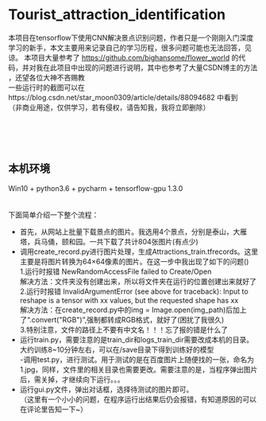 # Tourist_attraction_identification
本项目在tensorflow下使用CNN解决景点识别问题，作者只是一个刚刚入门深度学习的新手，本文主要用来记录自己的学习历程，很多问题可能也无法回答，见谅。
本项目大量参考了 https://github.com/bighansome/flower_world 的代码，并对我在此项目中出现的问题进行说明，其中也参考了大量CSDN博主的方法
，还望各位大神不吝赐教<br>
一些运行时的截图可以在https://blog.csdn.net/star_moon0309/article/details/88094682 中看到<br>
（非商业用途，仅供学习，若有侵权，请告知我，我将立即删除）<br>
<br>
<br>
<br>
<br>
## 本机环境 
Win10 + python3.6 + pycharm + tensorflow-gpu 1.3.0 <br>
<br>
<br>
下面简单介绍一下整个流程：<br>
- 首先，从网站上批量下载景点的图片。我选用4个景点，分别是泰山，大雁塔，兵马俑，颐和园。一共下载了共计804张图片(有点少) <br>
- 调用create_record.py进行图片处理，生成Attractions_train.tfrecords。这里主要是将图片转换为64×64像素的图片。在这一步中我出现了如下的问题()<br>
1.运行时报错 NewRandomAccessFile failed to Create/Open<br>
解决方法：文件夹没有创建出来，所以将文件夹在运行的位置创建出来就好了<br>
2.运行时报错 InvalidArgumentError (see above for traceback): Input to reshape is a tensor with xx values, but the requested shape has xx<br>
解决方法：在create_record.py中的img = Image.open(img_path)后加上了“.convert("RGB")”,强制都转成RGB格式，就好了(困扰了我很久)<br>
3.特别注意，文件的路径上不要有中文名！！！忘了报的错是什么了<br>
- 运行train.py，需要注意的是train_dir和logs_train_dir需要改成本机的目录。大约训练8~10分钟左右，可以在/save目录下得到训练好的模型<br>
-调用test.py，进行测试。用于测试的是在百度图片上随便找的一张，命名为1.jpg，同样，文件里的相关目录也需要更改。需要注意的是，当程序弹出图片后，需关掉，才继续向下运行。。。<br>
- 运行gui.py文件，弹出对话框，选择待测试的图片即可。 <br>
（这里有一个小小的问题，在程序运行出结果后仍会报错，有知道原因的可以在评论里告知一下~）
<br>

